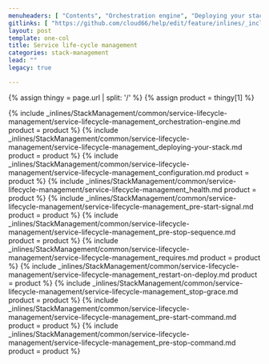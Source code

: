 ```yaml
---
menuheaders: [ "Contents", "Orchestration engine", "Deploying your stack", "Configuration", "Health", "Pre-start signal", "Pre-stop sequence", "Requires", "Restart on deploy", "Stop grace", "Post-start command", "Pre-stop command" ]
gitlinks: [ "https://github.com/cloud66/help/edit/feature/inlines/_includes/_inlines/StackManagement/common/service-lifecycle-management/service-lifecycle-management_contents.md", "https://github.com/cloud66/help/edit/feature/inlines/_includes/_inlines/StackManagement/common/service-lifecycle-management/service-lifecycle-management_orchestration-engine.md", "https://github.com/cloud66/help/edit/feature/inlines/_includes/_inlines/StackManagement/common/service-lifecycle-management/service-lifecycle-management_deploying-your-stack.md", "https://github.com/cloud66/help/edit/feature/inlines/_includes/_inlines/StackManagement/common/service-lifecycle-management/service-lifecycle-management_configuration.md", "https://github.com/cloud66/help/edit/feature/inlines/_includes/_inlines/StackManagement/common/service-lifecycle-management/service-lifecycle-management_health.md", "https://github.com/cloud66/help/edit/feature/inlines/_includes/_inlines/StackManagement/common/service-lifecycle-management/service-lifecycle-management_pre-start-signal.md", "https://github.com/cloud66/help/edit/feature/inlines/_includes/_inlines/StackManagement/common/service-lifecycle-management/service-lifecycle-management_pre-stop-sequence.md", "https://github.com/cloud66/help/edit/feature/inlines/_includes/_inlines/StackManagement/common/service-lifecycle-management/service-lifecycle-management_requires.md", "https://github.com/cloud66/help/edit/feature/inlines/_includes/_inlines/StackManagement/common/service-lifecycle-management/service-lifecycle-management_restart-on-deploy.md", "https://github.com/cloud66/help/edit/feature/inlines/_includes/_inlines/StackManagement/common/service-lifecycle-management/service-lifecycle-management_stop-grace.md", "https://github.com/cloud66/help/edit/feature/inlines/_includes/_inlines/StackManagement/common/service-lifecycle-management/service-lifecycle-management_pre-start-command.md", "https://github.com/cloud66/help/edit/feature/inlines/_includes/_inlines/StackManagement/common/service-lifecycle-management/service-lifecycle-management_pre-stop-command.md" ]
layout: post
template: one-col
title: Service life-cycle management
categories: stack-management
lead: ""
legacy: true

---
```


{% assign thingy = page.url | split: '/' %}
{% assign product = thingy[1] %}


<a name="2"></a>{% include _inlines/StackManagement/common/service-lifecycle-management/service-lifecycle-management_orchestration-engine.md  product = product %}
<a name="3"></a>{% include _inlines/StackManagement/common/service-lifecycle-management/service-lifecycle-management_deploying-your-stack.md  product = product %}
<a name="4"></a>{% include _inlines/StackManagement/common/service-lifecycle-management/service-lifecycle-management_configuration.md  product = product %}
<a name="5"></a>{% include _inlines/StackManagement/common/service-lifecycle-management/service-lifecycle-management_health.md  product = product %}
<a name="6"></a>{% include _inlines/StackManagement/common/service-lifecycle-management/service-lifecycle-management_pre-start-signal.md  product = product %}
<a name="7"></a>{% include _inlines/StackManagement/common/service-lifecycle-management/service-lifecycle-management_pre-stop-sequence.md  product = product %}
<a name="8"></a>{% include _inlines/StackManagement/common/service-lifecycle-management/service-lifecycle-management_requires.md  product = product %}
<a name="9"></a>{% include _inlines/StackManagement/common/service-lifecycle-management/service-lifecycle-management_restart-on-deploy.md  product = product %}
<a name="10"></a>{% include _inlines/StackManagement/common/service-lifecycle-management/service-lifecycle-management_stop-grace.md  product = product %}
<a name="11"></a>{% include _inlines/StackManagement/common/service-lifecycle-management/service-lifecycle-management_pre-start-command.md  product = product %}
<a name="12"></a>{% include _inlines/StackManagement/common/service-lifecycle-management/service-lifecycle-management_pre-stop-command.md  product = product %}